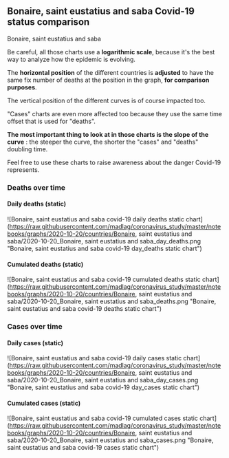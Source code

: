 ## Bonaire, saint eustatius and saba Covid-19 status comparison 

Bonaire, saint eustatius and saba



Be careful, all those charts use a **logarithmic scale**, because it's the best way to analyze how the epidemic is evolving.
 
The **horizontal position** of the different countries is **adjusted** to have the same fix number of deaths at the position in the graph, **for comparison purposes**.

The vertical position of the different curves is of course impacted too.

"Cases" charts are even more affected too because they use the same time offset that is used for "deaths".

**The most important thing to look at in those charts is the slope of the curve** : the steeper the curve, the shorter the "cases" and "deaths" doubling time.

Feel free to use these charts to raise awareness about the danger Covid-19 represents. 


 
### Deaths over time
 
#### Daily deaths (static)
![Bonaire, saint eustatius and saba covid-19 daily deaths static chart](https://raw.githubusercontent.com/madlag/coronavirus_study/master/notebooks/graphs/2020-10-20/countries/Bonaire, saint eustatius and saba/2020-10-20_Bonaire, saint eustatius and saba_day_deaths.png "Bonaire, saint eustatius and saba covid-19 day_deaths static chart")   
 
#### Cumulated deaths (static)
![Bonaire, saint eustatius and saba covid-19 cumulated deaths static chart](https://raw.githubusercontent.com/madlag/coronavirus_study/master/notebooks/graphs/2020-10-20/countries/Bonaire, saint eustatius and saba/2020-10-20_Bonaire, saint eustatius and saba_deaths.png "Bonaire, saint eustatius and saba covid-19 deaths static chart")   

 
### Cases over time
 
#### Daily cases (static)
![Bonaire, saint eustatius and saba covid-19 daily cases static chart](https://raw.githubusercontent.com/madlag/coronavirus_study/master/notebooks/graphs/2020-10-20/countries/Bonaire, saint eustatius and saba/2020-10-20_Bonaire, saint eustatius and saba_day_cases.png "Bonaire, saint eustatius and saba covid-19 day_cases static chart")   
 
#### Cumulated cases (static)
![Bonaire, saint eustatius and saba covid-19 cumulated cases static chart](https://raw.githubusercontent.com/madlag/coronavirus_study/master/notebooks/graphs/2020-10-20/countries/Bonaire, saint eustatius and saba/2020-10-20_Bonaire, saint eustatius and saba_cases.png "Bonaire, saint eustatius and saba covid-19 cases static chart")   

